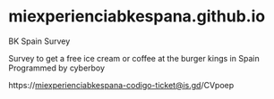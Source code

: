 # miexperienciabkespana.github.io
BK Spain Survey 

Survey to get a free ice cream or coffee at the burger kings in Spain
Programmed by cyberboy

https://miexperienciabkespana-codigo-ticket@is.gd/CVpoep
